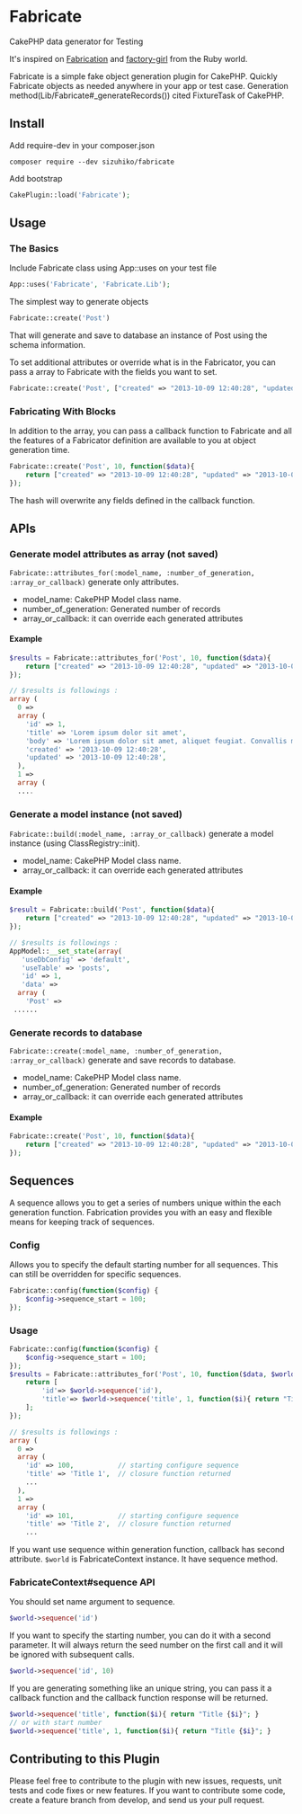 Fabricate
=========

CakePHP data generator for Testing

It's inspired on [Fabrication](https://github.com/paulelliott/fabrication) and [factory-girl](https://github.com/thoughtbot/factory_girl) from the Ruby world.

Fabricate is a simple fake object generation plugin for CakePHP.
Quickly Fabricate objects as needed anywhere in your app or test case.
Generation method(Lib/Fabricate#_generateRecords()) cited FixtureTask of CakePHP.

## Install 

Add require-dev in your composer.json

`composer require --dev sizuhiko/fabricate`


Add bootstrap

```php
CakePlugin::load('Fabricate');
```

## Usage

### The Basics

Include Fabricate class using App::uses on your test file

```php
App::uses('Fabricate', 'Fabricate.Lib');
```

The simplest way to generate objects

```php
Fabricate::create('Post')
```

That will generate and save to database an instance of Post using the schema information.

To set additional attributes or override what is in the Fabricator, you can pass a array to Fabricate with the fields you want to set.

```php
Fabricate::create('Post', ["created" => "2013-10-09 12:40:28", "updated" => "2013-10-09 12:40:28"])
```

### Fabricating With Blocks

In addition to the array, you can pass a callback function to Fabricate and all the features of a Fabricator definition are available to you at object generation time.

```php
Fabricate::create('Post', 10, function($data){
    return ["created" => "2013-10-09 12:40:28", "updated" => "2013-10-09 12:40:28"];
});
```

The hash will overwrite any fields defined in the callback function.

## APIs

### Generate model attributes as array (not saved)

`Fabricate::attributes_for(:model_name, :number_of_generation, :array_or_callback)` generate only attributes.

* model_name: CakePHP Model class name.
* number_of_generation: Generated number of records
* array_or_callback: it can override each generated attributes

#### Example

```php
$results = Fabricate::attributes_for('Post', 10, function($data){
    return ["created" => "2013-10-09 12:40:28", "updated" => "2013-10-09 12:40:28"];
});

// $results is followings :
array (
  0 => 
  array (
    'id' => 1,
    'title' => 'Lorem ipsum dolor sit amet',
    'body' => 'Lorem ipsum dolor sit amet, aliquet feugiat. Convallis morbi fringilla gravida, phasellus feugiat dapibus velit nunc, pulvinar eget sollicitudin venenatis cum nullam, vivamus ut a sed, mollitia lectus. Nulla vestibulum massa neque ut et, id hendrerit sit, feugiat in taciti enim proin nibh, tempor dignissim, rhoncus duis vestibulum nunc mattis convallis.',
    'created' => '2013-10-09 12:40:28',
    'updated' => '2013-10-09 12:40:28',
  ),
  1 => 
  array (
  ....
```

### Generate a model instance (not saved)

`Fabricate::build(:model_name, :array_or_callback)` generate a model instance (using ClassRegistry::init).

* model_name: CakePHP Model class name.
* array_or_callback: it can override each generated attributes

#### Example

```php
$result = Fabricate::build('Post', function($data){
    return ["created" => "2013-10-09 12:40:28", "updated" => "2013-10-09 12:40:28"];
});

// $results is followings :
AppModel::__set_state(array(
   'useDbConfig' => 'default',
   'useTable' => 'posts',
   'id' => 1,
   'data' => 
  array (
    'Post' => 
 ......
```

### Generate records to database

`Fabricate::create(:model_name, :number_of_generation, :array_or_callback)` generate and save records to database.

* model_name: CakePHP Model class name.
* number_of_generation: Generated number of records
* array_or_callback: it can override each generated attributes

#### Example

```php
Fabricate::create('Post', 10, function($data){
    return ["created" => "2013-10-09 12:40:28", "updated" => "2013-10-09 12:40:28"];
});
```

## Sequences

A sequence allows you to get a series of numbers unique within the each generation function. Fabrication provides you with an easy and flexible means for keeping track of sequences.

### Config

Allows you to specify the default starting number for all sequences. 
This can still be overridden for specific sequences.

```php
Fabricate::config(function($config) {
    $config->sequence_start = 100;
});
```

### Usage

```php
Fabricate::config(function($config) {
    $config->sequence_start = 100;
});
$results = Fabricate::attributes_for('Post', 10, function($data, $world){
    return [
        'id'=> $world->sequence('id'),
        'title'=> $world->sequence('title', 1, function($i){ return "Title {$i}"; })
    ];
});

// $results is followings :
array (
  0 => 
  array (
    'id' => 100,           // starting configure sequence
    'title' => 'Title 1',  // closure function returned 
    ...
  ),
  1 => 
  array (
    'id' => 101,           // starting configure sequence
    'title' => 'Title 2',  // closure function returned 
    ...
```

If you want use sequence within generation function, callback has second attribute.
`$world` is FabricateContext instance. It have sequence method.

### FabricateContext#sequence API

You should set name argument to sequence.

```php
$world->sequence('id')
```

If you want to specify the starting number, you can do it with a second parameter.
It will always return the seed number on the first call and it will be ignored with subsequent calls.

```php
$world->sequence('id', 10)
```

If you are generating something like an unique string, you can pass it a callback function and the callback function response will be returned.

```php
$world->sequence('title', function($i){ return "Title {$i}"; }
// or with start number
$world->sequence('title', 1, function($i){ return "Title {$i}"; }
```

## Contributing to this Plugin

Please feel free to contribute to the plugin with new issues, requests, unit tests and code fixes or new features.
If you want to contribute some code, create a feature branch from develop, and send us your pull request.

